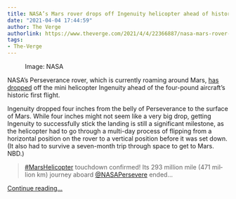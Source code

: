```yaml
---
title: NASA’s Mars rover drops off Ingenuity helicopter ahead of historic flight
date: "2021-04-04 17:44:59"
author: The Verge
authorlink: https://www.theverge.com/2021/4/4/22366887/nasa-mars-rover-perseverance-ingenuity-helicopter-drops-off
tags:
- The-Verge
---
```

<figure>
      <img alt="" src="https://cdn.vox-cdn.com/thumbor/_3JkHOCTrdhrNnEnog65QHs9Y7U=/0x0:926x617/1310x873/cdn.vox-cdn.com/uploads/chorus_image/image/69074501/EyF2yf7WUAMSUdR.0.jpeg" />
        <figcaption>Image: NASA</figcaption>
    </figure>

  <p id="lWnmmf">NASA’s Perseverance rover, which is currently roaming around Mars, <a href="https://twitter.com/NASAJPL/status/1378513754241961985">has dropped</a> off the mini helicopter Ingenuity ahead of the four-pound aircraft’s historic first flight.</p>
<p id="v8lsie">Ingenuity dropped four inches from the belly of Perseverance to the surface of Mars. While four inches might not seem like a very big drop, getting Ingenuity to successfully stick the landing is still a significant milestone, as the helicopter had to go through a multi-day process of flipping from a horizontal position on the rover to a vertical position before it was set down. (It also had to survive a seven-month trip through space to get to Mars. NBD.)</p>
<div id="OVQchY">
<blockquote class="twitter-tweet">
<p lang="en" dir="ltr"><a href="https://twitter.com/hashtag/MarsHelicopter?src=hash&amp;ref_src=twsrc%5Etfw">#MarsHelicopter</a> touchdown confirmed! Its 293 million mile (471 million km) journey aboard <a href="https://twitter.com/NASAPersevere?ref_src=twsrc%5Etfw">@NASAPersevere</a> ended...</p>
</blockquote>
</div>
  <p>
    <a href="https://www.theverge.com/2021/4/4/22366887/nasa-mars-rover-perseverance-ingenuity-helicopter-drops-off">Continue reading&hellip;</a>
  </p>